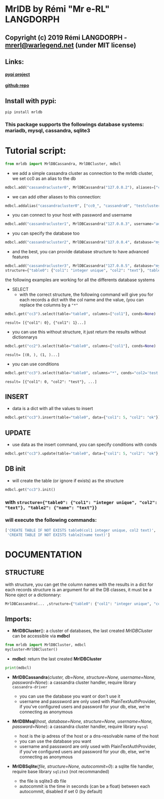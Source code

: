 # MrlDB by Rémi "Mr e-RL" LANGDORPH
## Copyright (c) 2019 Rémi LANGDORPH - mrerl@warlegend.net (under MIT license)

## Links:
#### [pypi project](https://pypi.org/project/mrldb/)
#### [github repo](https://github.com/merlleu/mrldb)

## Install with pypi:
```
pip install mrldb
```

### This package supports the followings database systems: mariadb, mysql, cassandra, sqlite3

# Tutorial script:
```python
from mrldb import MrlDBCassandra, MrlDBCluster, mdbcl
```

* we add a simple cassandra cluster as connection to the mrldb cluster, we set cc0 as an alias to the db
```python
mdbcl.add("cassandracluster0", MrlDBCassandra("127.0.0.2"), aliases=["cc0"])
```
* we can add other aliases to this connection:
```python
mdbcl.addalias("cassandracluster0", ["cc0_", "cassandra0", "testcluster"])
```
* you can connect to your host with password and username
```python
mdbcl.add("cassandracluster1", MrlDBCassandra("127.0.0.3", username="admin", password="something"))
```
* you can specify the database too
```python
mdbcl.add("cassandracluster2", MrlDBCassandra("127.0.0.4", database="mydbtest", aliases=["cc3"]))
```
* and the best, you can provide database structure to have advanced features
```python
mdbcl.add("cassandracluster3", MrlDBCassandra("127.0.0.5", database="mydbtest",
structure={"table0": {"col1": "integer unique", "col2": "text"}, "table2": {"name": "text"}}), aliases=["cc3"])
```

the following examples are working for all the differents database systems
* SELECT
  * with the correct structure, the following command will give you for each records a dict with the col name and the value, (you can replace the columns by a `"*"`
```python
mdbcl.get("cc3").select(table="table0", columns=["col1"], conds=None)
```
`result= [{"col1": 0}, {"col1": 1}...]`

  * you can use this without structure, it just return the results without dictionnarys
```python
mdbcl.get("cc2").select(table="table0", columns=["col1"], conds=None)
```
`result= [(0, ), (1, )...]`

  * you can use conditions
```python
mdbcl.get("cc3").select(table="table0", columns="*", conds="col2='test'")
```
`result= [{"col1": 0, "col2": "test"}, ...]`


## INSERT
* data is a dict with all the values to insert
```python
mdbcl.get("cc3").insert(table="table0", data={"col1": 5, "col2": "ok"})
```

## UPDATE
* use data as the insert command, you can specify conditions with conds
```python
mdbcl.get("cc3").update(table="table0", data={"col1": 5, "col2": "ok"}, conds="col2='test'")
```


## DB init
* will create the table (or ignore if exists) as the structure
```python
mdbcl.get("cc3").init()
```

### with `structure={"table0": {"col1": "integer unique", "col2": "text"}, "table2": {"name": "text"}}`
### will execute the following commands:
```python
['CREATE TABLE IF NOT EXISTS table0(col1 integer unique, col2 text)',
 'CREATE TABLE IF NOT EXISTS table2(name text)']
 ```


# DOCUMENTATION

## STRUCTURE
with structure, you can get the column names with the results in a dict for each records
structure is an argument for all the DB classes, it must be a None oject or a dictionnary:
```python
MrlDBCassandra(... ,structure={"table0": {"col1": "integer unique", "col2": "text"}, "table2": {"name": "text"}}, ...)
```
## Imports:
* **MrlDBCluster**(): a cluster of databases, the last created *MrlDBCluster* can be accessible via **mdbcl**
```python
from mrldb import MrlDBCluster, mdbcl
mycluster=MrlDBCluster()
```
* **mdbcl**: return  the last created **MrlDBCluster**
```python
print(mdbcl)
```

* **MrlDBCassandra**(*cluster, db=None, structure=None, username=None, password=None*): a cassandra cluster handler, require library `cassandra-driver`
  * you can use the database you want or don't use it
  * username and passsword are only used with PlainTextAuthProvider, if you've configured users and password for your db, else, we're connecting as anonymous

* **MrlDBMsql**(*host, database=None, structure=None, username=None, password=None*): a cassandra cluster handler, require library `mysql`
  * host is the ip adress of the host or a dns-resolvable name of the host
  * you can use the database you want
  * username and passsword are only used with PlainTextAuthProvider, if you've configured users and password for your db, else, we're connecting as anonymous

* **MrlDBSqlite**(*file, structure=None, autocommit=0*): a sqlite file handler, require base library `sqlite3` (not recommanded)
  * the file is sqlite3 db file
  * autocommit is the time in seconds (can be a float) between each autocommit, disabled if set 0 (by default)

